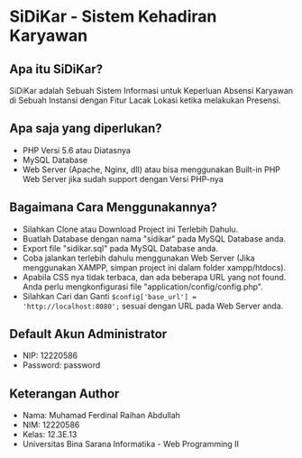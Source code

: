 # SiDiKar - Sistem Kehadiran Karyawan

## Apa itu SiDiKar?
SiDiKar adalah Sebuah Sistem Informasi untuk Keperluan Absensi Karyawan di Sebuah Instansi dengan Fitur Lacak Lokasi ketika melakukan Presensi.

## Apa saja yang diperlukan?
- PHP Versi 5.6 atau Diatasnya
- MySQL Database
- Web Server (Apache, Nginx, dll) atau bisa menggunakan Built-in PHP Web Server jika sudah support dengan Versi PHP-nya

## Bagaimana Cara Menggunakannya?
- Silahkan Clone atau Download Project ini Terlebih Dahulu.
- Buatlah Database dengan nama "sidikar" pada MySQL Database anda.
- Export file "sidikar.sql" pada MySQL Database anda.
- Coba jalankan terlebih dahulu menggunakan Web Server (Jika menggunakan XAMPP, simpan project ini dalam folder xampp/htdocs).
- Apabila CSS nya tidak terbaca, dan ada beberapa URL yang not found. Anda perlu mengkonfigurasi file "application/config/config.php".
- Silahkan Cari dan Ganti `$config['base_url'] = 'http://localhost:8080';` sesuai dengan URL pada Web Server anda.

## Default Akun Administrator
- NIP: 12220586
- Password: password

## Keterangan Author
- Nama: Muhamad Ferdinal Raihan Abdullah
- NIM: 12220586
- Kelas: 12.3E.13
- Universitas Bina Sarana Informatika - Web Programming II
